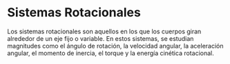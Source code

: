 # Sistemas Rotacionales
Los sistemas rotacionales son aquellos en los que los cuerpos giran alrededor de un eje fijo o variable. En estos sistemas, se estudian magnitudes como el ángulo de rotación, la velocidad angular, la aceleración angular, el momento de inercia, el torque y la energía cinética rotacional.
